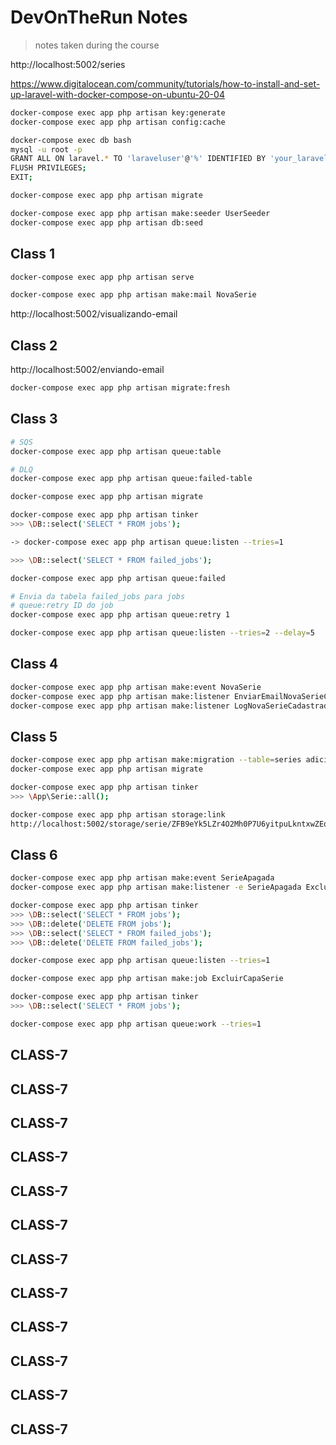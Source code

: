 # DevOnTheRun Notes

> notes taken during the course

http://localhost:5002/series

https://www.digitalocean.com/community/tutorials/how-to-install-and-set-up-laravel-with-docker-compose-on-ubuntu-20-04

```sh
docker-compose exec app php artisan key:generate
docker-compose exec app php artisan config:cache

docker-compose exec db bash
mysql -u root -p
GRANT ALL ON laravel.* TO 'laraveluser'@'%' IDENTIFIED BY 'your_laravel_db_password';
FLUSH PRIVILEGES;
EXIT;

docker-compose exec app php artisan migrate

docker-compose exec app php artisan make:seeder UserSeeder
docker-compose exec app php artisan db:seed

```

## Class 1

```sh
docker-compose exec app php artisan serve

docker-compose exec app php artisan make:mail NovaSerie
```

http://localhost:5002/visualizando-email

## Class 2

http://localhost:5002/enviando-email

```sh
docker-compose exec app php artisan migrate:fresh
```

## Class 3

```sh
# SQS
docker-compose exec app php artisan queue:table

# DLQ
docker-compose exec app php artisan queue:failed-table

docker-compose exec app php artisan migrate
```

```sh
docker-compose exec app php artisan tinker
>>> \DB::select('SELECT * FROM jobs');

-> docker-compose exec app php artisan queue:listen --tries=1

>>> \DB::select('SELECT * FROM failed_jobs');

docker-compose exec app php artisan queue:failed

# Envia da tabela failed_jobs para jobs
# queue:retry ID do job
docker-compose exec app php artisan queue:retry 1

docker-compose exec app php artisan queue:listen --tries=2 --delay=5
```

## Class 4

```sh
docker-compose exec app php artisan make:event NovaSerie
docker-compose exec app php artisan make:listener EnviarEmailNovaSerieCadastrada -e NovaSerie
docker-compose exec app php artisan make:listener LogNovaSerieCadastrada -e NovaSerie
```

## Class 5

```sh
docker-compose exec app php artisan make:migration --table=series adiciona_campo_capa_na_serie
docker-compose exec app php artisan migrate

docker-compose exec app php artisan tinker
>>> \App\Serie::all();

docker-compose exec app php artisan storage:link
http://localhost:5002/storage/serie/ZFB9eYk5LZr4O2Mh0P7U6yitpuLkntxwZEq3gOdS.jpg
```

## Class 6

```sh
docker-compose exec app php artisan make:event SerieApagada
docker-compose exec app php artisan make:listener -e SerieApagada ExcluirCapaSerie

docker-compose exec app php artisan tinker
>>> \DB::select('SELECT * FROM jobs');
>>> \DB::delete('DELETE FROM jobs');
>>> \DB::select('SELECT * FROM failed_jobs');
>>> \DB::delete('DELETE FROM failed_jobs');

docker-compose exec app php artisan queue:listen --tries=1
```

```sh
docker-compose exec app php artisan make:job ExcluirCapaSerie

docker-compose exec app php artisan tinker
>>> \DB::select('SELECT * FROM jobs');

docker-compose exec app php artisan queue:work --tries=1
```

## CLASS-7

## CLASS-7

## CLASS-7

## CLASS-7

## CLASS-7

## CLASS-7

## CLASS-7

## CLASS-7

## CLASS-7

## CLASS-7

## CLASS-7

## CLASS-7
